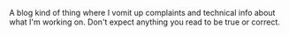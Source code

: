 A blog kind of thing where I vomit up complaints and technical info about what I'm working on.
Don't expect anything you read to be true or correct.

